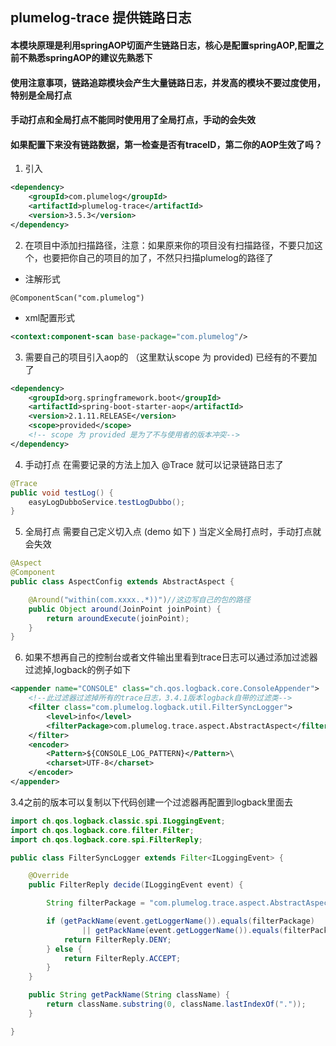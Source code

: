 ## plumelog-trace 提供链路日志

#### 本模块原理是利用springAOP切面产生链路日志，核心是配置springAOP,配置之前不熟悉springAOP的建议先熟悉下

#### 使用注意事项，链路追踪模块会产生大量链路日志，并发高的模块不要过度使用，特别是全局打点

#### 手动打点和全局打点不能同时使用用了全局打点，手动的会失效

#### 如果配置下来没有链路数据，第一检查是否有traceID，第二你的AOP生效了吗？

1. 引入
```xml
<dependency>
    <groupId>com.plumelog</groupId>
    <artifactId>plumelog-trace</artifactId>
    <version>3.5.3</version>
</dependency>
```

2. 在项目中添加扫描路径，注意：如果原来你的项目没有扫描路径，不要只加这个，也要把你自己的项目的加了，不然只扫描plumelog的路径了

* 注解形式

```  
@ComponentScan("com.plumelog")
```  
* xml配置形式

``` xml 
<context:component-scan base-package="com.plumelog"/>
```  

3. 需要自己的项目引入aop的 （这里默认scope 为 provided) 已经有的不要加了
```xml
<dependency>
    <groupId>org.springframework.boot</groupId>
    <artifactId>spring-boot-starter-aop</artifactId>
    <version>2.1.11.RELEASE</version>
    <scope>provided</scope>
    <!-- scope 为 provided 是为了不与使用者的版本冲突-->
</dependency>
```         
4. 手动打点 在需要记录的方法上加入 @Trace 就可以记录链路日志了

```java
@Trace
public void testLog() {
    easyLogDubboService.testLogDubbo();
}
```
5. 全局打点 需要自己定义切入点 (demo 如下 )  当定义全局打点时，手动打点就会失效

```java
@Aspect
@Component
public class AspectConfig extends AbstractAspect {

    @Around("within(com.xxxx..*))")//这边写自己的包的路径
    public Object around(JoinPoint joinPoint) {
        return aroundExecute(joinPoint);
    }
}
```
6. 如果不想再自己的控制台或者文件输出里看到trace日志可以通过添加过滤器过滤掉,logback的例子如下

```xml
<appender name="CONSOLE" class="ch.qos.logback.core.ConsoleAppender">
    <!--此过滤器过滤掉所有的trace日志，3.4.1版本logback自带的过滤类-->
    <filter class="com.plumelog.logback.util.FilterSyncLogger">
        <level>info</level>
        <filterPackage>com.plumelog.trace.aspect.AbstractAspect</filterPackage>
    </filter>
    <encoder>
        <Pattern>${CONSOLE_LOG_PATTERN}</Pattern>\
        <charset>UTF-8</charset>
    </encoder>
</appender>
```
3.4之前的版本可以复制以下代码创建一个过滤器再配置到logback里面去

```java
import ch.qos.logback.classic.spi.ILoggingEvent;
import ch.qos.logback.core.filter.Filter;
import ch.qos.logback.core.spi.FilterReply;

public class FilterSyncLogger extends Filter<ILoggingEvent> {

    @Override
    public FilterReply decide(ILoggingEvent event) {

        String filterPackage = "com.plumelog.trace.aspect.AbstractAspect";

        if (getPackName(event.getLoggerName()).equals(filterPackage)
                || getPackName(event.getLoggerName()).equals(filterPackage)) {
            return FilterReply.DENY;
        } else {
            return FilterReply.ACCEPT;
        }
    }

    public String getPackName(String className) {
        return className.substring(0, className.lastIndexOf("."));
    }

}
```